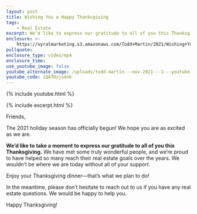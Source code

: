```yaml
---
layout: post
title: Wishing You a Happy Thanksgiving
tags:
    - Real Estate
excerpt: We’d like to express our gratitude to all of you this Thanksgiving.
enclosure: >-
    https://vyralmarketing.s3.amazonaws.com/Todd+Martin/2021/Wishing+You+a+Happy+Thanksgiving.mp4
pullquote:
enclosure_type: video/mp4
enclosure_time:
use_youtube_image: false
youtube_alternate_image: /uploads/todd-martin---nov-2021---1---youtube.jpg
youtube_code: iQA7Ozjsdnk
---
```

{% include youtube.html %}

{% include excerpt.html %}

Friends,

The 2021 holiday season has officially begun\! We hope you are as excited as we are.

**We’d like to take a moment to express our gratitude to all of you this Thanksgiving.** We have met some truly wonderful people, and we’re proud to have helped so many reach their real estate goals over the years. We wouldn’t be where we are today without all of your support.

Enjoy your Thanksgiving dinner—that’s what we plan to do\!

In the meantime, please don’t hesitate to reach out to us if you have any real estate questions. We would be happy to help you.

Happy Thanksgiving\!<br>&nbsp;
